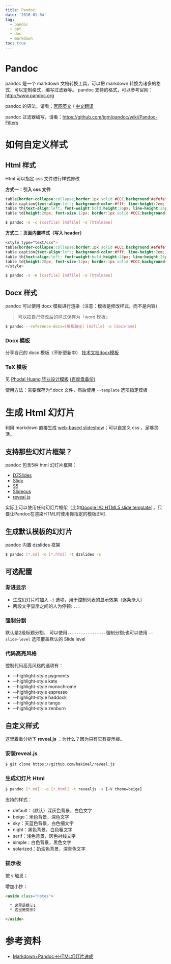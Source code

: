 ```yaml
---
title: Pandoc
date: '2016-01-04'
tag:
  - pandoc
  - ppt
  - doc
  - markdown
toc: true
---
```


# Pandoc

pandoc 是一个 markdown 文档转换工具，可以把 markdown 转换为诸多的格式，可以定制格式，编写过滤器等。
pandoc 支持的格式，可以参考官网：http://www.pandoc.org

pandoc 的语法，请看：[官网英文](http://pandoc.org/README.html) /  [中文翻译](http://elvisw.com/pandoc-markdown.html)

pandoc 过滤器编写，请看：https://github.com/jgm/pandoc/wiki/Pandoc-Filters

# 如何自定义样式

## Html 样式
Html 可以指定 css 文件进行样式修改

**方式一：引入 css 文件**

```css  
table{border-collapse:collapse;border:1px solid #CCC;background:#efefef;}
table caption{text-align:left; background-color:#fff; line-height:2em; font-size:14px; font-weight:bold; }
table th{text-align:left; font-weight:bold;height:26px; line-height:26px; font-size:12px; border:1px solid #CCC;}
table td{height:20px; font-size:12px; border:1px solid #CCC;background-color:#fff;}
```

``` sh
$ pandoc -s -c [cssfile] [mdfile] -o [htmlname]
```

**方式二：页面内置样式（写入 header）**

```css
<style type="text/css">
table{border-collapse:collapse;border:1px solid #CCC;background:#efefef;}
table caption{text-align:left; background-color:#fff; line-height:2em; font-size:14px; font-weight:bold; }
table th{text-align:left; font-weight:bold;height:26px; line-height:26px; font-size:12px; border:1px solid #CCC;}
table td{height:20px; font-size:12px; border:1px solid #CCC;background-color:#fff;}
</style>
```

```sh
$ pandoc -s -H [cssfile] [mdfile] -o [htmlname]
```

## Docx 样式
pandoc 可以使用 docx 模板进行渲染（注意：模板是修改样式，而不是内容）
> 可以把自己修改后的样式保存为「word 模板」

``` sh
$ pandoc --reference-docx=[模板路径] [mdfile] -o [docxname]
```
### Docx 模板
分享自己的 docx 模板（不断更新中） [技术文档docx模板](http://pan.baidu.com/s/1pLrNOq3)

### TeX 模板
见 [Phodal Huang 毕业设计模板](https://www.phodal.com/blog/pandoc-template-tex-pandoc/) [(百度盘备份)](http://pan.baidu.com/s/1eQX70mm)

使用方法：需要保存为*.docx 文件，然后使用 `--template` 选项指定模板

# 生成 Html 幻灯片

利用 markdown 直接生成 [web-based slideshow](https://en.wikipedia.org/wiki/Web-based_slideshow)；可以自定义 css ，足够灵活。

## 支持那些幻灯片框架？

pandoc 包含5种 html 幻灯片框架：

* [DZSlides](https://github.com/paulrouget/dzslides)
* [Slidy](http://www.w3.org/Talks/Tools/Slidy2/)
* [S5](http://meyerweb.com/eric/tools/s5/)
* [Slideous](http://goessner.net/articles/slideous/slideous.html)
* [reveal.js](http://lab.hakim.se/reveal-js)

实际上可以使用任何幻灯片框架（比如[Google I/O HTML5 slide template](https://code.google.com/p/io-2012-slides/)），只要让Pandoc在渲染HTML时使用你指定的模板即可.

## 生成默认模板的幻灯片

pandoc 内置 dzslides 框架

```sh
$ pandoc [*.md] -o [*.html] -t dzslides -s
```

## 可选配置

### 渐进显示

* 生成幻灯片时加入 `-i` 选项，用于控制列表的显示效果（逐条渐入）
* 两段文字显示之间的人为停顿: `...`

### 强制分割

默认是2级标题分割。
可以使用`-----------------`强制分割;也可以使用 `--slide-level` 选项覆盖默认的 Slide level

### 代码高亮风格

控制代码高亮风格的选项有：

* --highlight-style pygments
* --highlight-style kate
* --highlight-style monochrome
* --highlight-style espresso
* --highlight-style haddock
* --highlight-style tango
* --highlight-style zenburn


## 自定义样式

这里着重分析下 **reveal.js** ；为什么？因为只有它有提示板。

### 安装reveal.js

``` sh
$ git clone https://github.com/hakimel/reveal.js
```

### 生成幻灯片 Html

``` sh
$ pandoc [*.md]  -o [*.html] -t revealjs -s [-V theme=beige]
```

支持的样式：

* default：（默认）深灰色背景，白色文字
* beige：米色背景，深色文字
* sky：天蓝色背景，白色细文字
* night：黑色背景，白色粗文字
* serif：浅色背景，灰色衬线文字
* simple：白色背景，黑色文字
* solarized：奶油色背景，深青色文字

### 提示板

按 s 触发；

增加小抄：

``` html
<aside class="notes">

  * 这里是提示1
  * 这里是提示2

</aside>
```

# 参考资料

* [Markdown+Pandoc→HTML幻灯片速成](https://linux.cn/article-4080-1.html)
